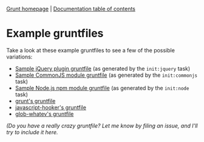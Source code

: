 [Grunt homepage](https://github.com/cowboy/grunt) | [Documentation table of contents](toc.md)

# Example gruntfiles

Take a look at these example gruntfiles to see a few of the possible variations:

* [Sample jQuery plugin gruntfile](https://github.com/cowboy/grunt-jquery-example/blob/master/grunt.js) (as generated by the `init:jquery` task)
* [Sample CommonJS module gruntfile](https://github.com/cowboy/grunt-commonjs-example/blob/master/grunt.js) (as generated by the `init:commonjs` task)
* [Sample Node.js npm module gruntfile](https://github.com/cowboy/grunt-node-example/blob/master/grunt.js) (as generated by the `init:node` task)
* [grunt's gruntfile](https://github.com/cowboy/grunt/blob/master/grunt.js)
* [javascript-hooker's gruntfile](https://github.com/cowboy/javascript-hooker/blob/master/grunt.js)
* [glob-whatev's gruntfile](https://github.com/cowboy/node-glob-whatev/blob/master/grunt.js)

_(Do you have a really crazy gruntfile? Let me know by filing an issue, and I'll try to include it here._
